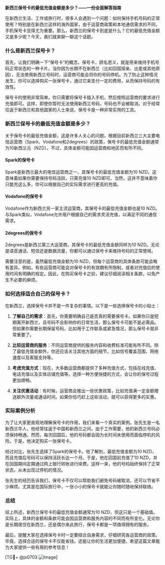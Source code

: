 **新西兰保号卡的最低充值金额是多少？——一份全面解答指南**

在新西兰生活、工作或旅行时，很多人会遇到一个问题：如何保持手机号码的正常使用？特别是在新西兰这样的海外国家，由于运营商政策和本地通信需求的不同，手机保号卡显得尤为重要。那么，新西兰的保号卡到底是什么？它的最低充值金额又是多少呢？今天，我们就来聊一聊这个话题。

### 什么是新西兰保号卡？

首先，让我们明确一下“保号卡”的概念。保号卡，顾名思义，就是用来维持手机号码正常状态的一种卡片。当你因为长期不在新西兰（比如回国探亲、出差或其他原因），无法使用新西兰号码时，运营商可能会将你的号码停机。为了防止这种情况发生，你可以选择购买一张保号卡，通过它来支付一定的费用，从而保持号码的有效性。

保号卡的使用非常简单。你只需要将保号卡插入手机，然后按照运营商的要求进行充值即可。这样，即使你暂时无法使用新西兰号码，号码也不会被取消。对于经常往返于新西兰和其他国家的人士来说，保号卡是一种非常实用的工具。

### 新西兰保号卡的最低充值金额是多少？

关于保号卡的最低充值金额，这是许多人关心的问题。根据目前新西兰三大主要电信运营商（Spark、Vodafone和2degrees）的政策，保号卡的最低充值金额通常为10新西兰元（NZD）。不过，具体金额可能因运营商和地区而有所不同。

#### Spark的保号卡
Spark是新西兰最大的电信运营商之一，其保号卡的最低充值金额为10 NZD。这意味着如果你需要保持号码活跃，只需充值10 NZD即可。当然，这并不意味着你只能充这么多，你可以根据自己的实际需求进行更高的充值。

#### Vodafone的保号卡
Vodafone作为新西兰另一家主流运营商，其保号卡的最低充值金额也是10 NZD。与Spark类似，Vodafone允许用户根据自己的需求灵活充值，以满足不同的通信需求。

#### 2degrees的保号卡
2degrees是新西兰第三大运营商，其保号卡的最低充值金额同样为10 NZD。无论是语音通话、短信还是数据流量，你都可以通过保号卡来维持号码的正常使用。

需要注意的是，虽然最低充值金额为10 NZD，但每个运营商的具体条款可能会略有差异。例如，有些运营商可能会对保号卡的有效期有所限制，或者对充值后的使用时间有明确的规定。因此，在购买保号卡之前，建议仔细阅读相关条款，以免产生不必要的麻烦。

### 如何选择适合自己的保号卡？

在新西兰，选择保号卡并不是一件复杂的事情。以下是一些选择保号卡的小贴士：

1. **了解自己的需求**：首先，你需要明确自己是否真的需要保号卡。如果你只是短期离开新西兰，且号码不会影响你的日常生活，那么保号卡可能不是必需品。但如果你需要长期保留号码，比如用于工作联系或紧急情况，那么保号卡就非常重要了。

2. **比较运营商的服务**：不同运营商提供的服务内容和收费标准可能有所不同。除了最低充值金额外，你还应该关注其他方面的细节，比如信号覆盖范围、网络速度以及客服支持等。

3. **考虑充值方式**：现在，大多数运营商都提供了多种充值方式，包括在线充值、电话充值以及实体店铺充值等。选择一种方便快捷的方式，会让你的保号过程更加顺畅。

4. **关注优惠活动**：有时候，运营商会推出一些优惠政策，比如充值满一定金额赠送额外流量或通话时间。如果你恰巧赶上这些活动，就可以获得更多的实惠。

### 实际案例分析

为了让大家更直观地理解保号卡的作用，我们来看一个真实的案例。张先生是一名新西兰华人，他经常往返于中国和新西兰之间。由于工作需要，他的新西兰号码必须保持畅通。然而，每次回国后，他的号码都会因为长时间未使用而面临停机的风险。于是，他决定购买一张保号卡。

经过对比，张先生选择了Spark的保号卡。他了解到，最低充值金额为10 NZD，而且充值后号码可以保持活跃长达一个月。于是，他在回国前充值了10 NZD，并在回国期间定期通过网上银行转账进行续费。这样一来，他的号码始终保持了正常状态，从未出现过停机的情况。

张先生的经历告诉我们，保号卡不仅可以帮助我们避免号码被取消，还可以节省不少麻烦。尤其是在国际旅行中，一张小小的保号卡就能让你随时随地保持联络。

### 总结

综上所述，新西兰保号卡的最低充值金额通常为10 NZD，但这只是一个基础值。实际上，具体的金额和条款可能会因运营商和服务内容的不同而有所变化。无论你是长期居住在新西兰，还是偶尔来此旅行，保号卡都是一项值得拥有的服务。

最后，提醒大家在选择保号卡时一定要结合自身需求，仔细研究各运营商的政策。毕竟，选择合适的保号卡不仅能省钱，还能让你的生活更加便捷。希望这篇文章能为大家提供一些有用的参考信息！

[TG💪+ @jx0703 ![Image](https://github.com/user-attachments/assets/dbca1d08-cadb-493c-b0ec-ad6f7a83f270)]